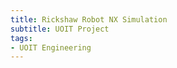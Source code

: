 ```yaml
---
title: Rickshaw Robot NX Simulation
subtitle: UOIT Project
tags:
- UOIT Engineering
---
```


<youtube-video id="Dt3iSxyHI1A">
</youtube-video
